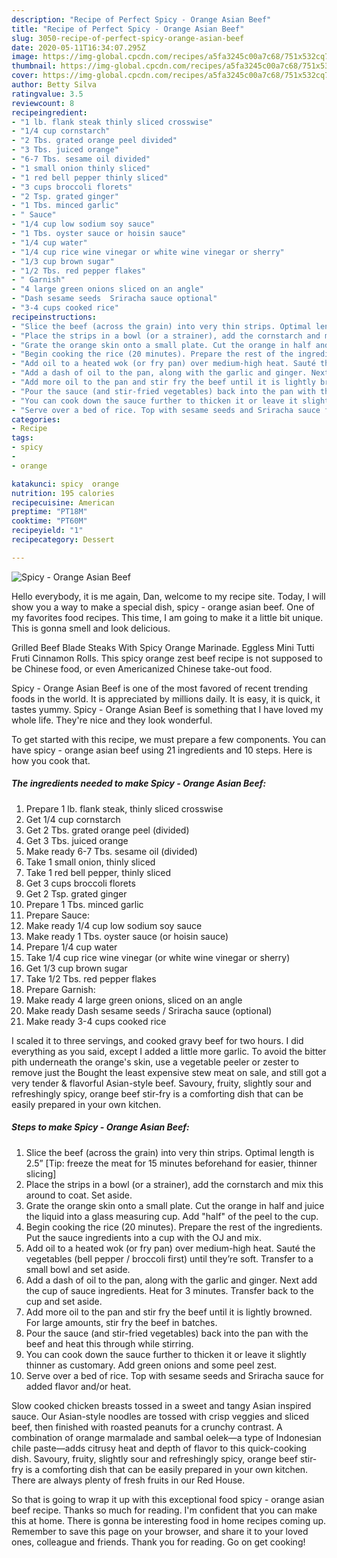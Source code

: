 ```yaml
---
description: "Recipe of Perfect Spicy - Orange Asian Beef"
title: "Recipe of Perfect Spicy - Orange Asian Beef"
slug: 3050-recipe-of-perfect-spicy-orange-asian-beef
date: 2020-05-11T16:34:07.295Z
image: https://img-global.cpcdn.com/recipes/a5fa3245c00a7c68/751x532cq70/spicy-orange-asian-beef-recipe-main-photo.jpg
thumbnail: https://img-global.cpcdn.com/recipes/a5fa3245c00a7c68/751x532cq70/spicy-orange-asian-beef-recipe-main-photo.jpg
cover: https://img-global.cpcdn.com/recipes/a5fa3245c00a7c68/751x532cq70/spicy-orange-asian-beef-recipe-main-photo.jpg
author: Betty Silva
ratingvalue: 3.5
reviewcount: 8
recipeingredient:
- "1 lb. flank steak thinly sliced crosswise"
- "1/4 cup cornstarch"
- "2 Tbs. grated orange peel divided"
- "3 Tbs. juiced orange"
- "6-7 Tbs. sesame oil divided"
- "1 small onion thinly sliced"
- "1 red bell pepper thinly sliced"
- "3 cups broccoli florets"
- "2 Tsp. grated ginger"
- "1 Tbs. minced garlic"
- " Sauce"
- "1/4 cup low sodium soy sauce"
- "1 Tbs. oyster sauce or hoisin sauce"
- "1/4 cup water"
- "1/4 cup rice wine vinegar or white wine vinegar or sherry"
- "1/3 cup brown sugar"
- "1/2 Tbs. red pepper flakes"
- " Garnish"
- "4 large green onions sliced on an angle"
- "Dash sesame seeds  Sriracha sauce optional"
- "3-4 cups cooked rice"
recipeinstructions:
- "Slice the beef (across the grain) into very thin strips. Optimal length is 2.5” [Tip: freeze the meat for 15 minutes beforehand for easier, thinner slicing]"
- "Place the strips in a bowl (or a strainer), add the cornstarch and mix this around to coat. Set aside."
- "Grate the orange skin onto a small plate. Cut the orange in half and juice the liquid into a glass measuring cup. Add &#34;half&#34; of the peel to the cup."
- "Begin cooking the rice (20 minutes). Prepare the rest of the ingredients. Put the sauce ingredients into a cup with the OJ and mix."
- "Add oil to a heated wok (or fry pan) over medium-high heat. Sauté the vegetables (bell pepper / broccoli first) until they’re soft. Transfer to a small bowl and set aside."
- "Add a dash of oil to the pan, along with the garlic and ginger. Next add the cup of sauce ingredients. Heat for 3 minutes. Transfer back to the cup and set aside."
- "Add more oil to the pan and stir fry the beef until it is lightly browned. For large amounts, stir fry the beef in batches."
- "Pour the sauce (and stir-fried vegetables) back into the pan with the beef and heat this through while stirring."
- "You can cook down the sauce further to thicken it or leave it slightly thinner as customary. Add green onions and some peel zest."
- "Serve over a bed of rice. Top with sesame seeds and Sriracha sauce for added flavor and/or heat."
categories:
- Recipe
tags:
- spicy
- 
- orange

katakunci: spicy  orange 
nutrition: 195 calories
recipecuisine: American
preptime: "PT18M"
cooktime: "PT60M"
recipeyield: "1"
recipecategory: Dessert

---
```



![Spicy - Orange Asian Beef](https://img-global.cpcdn.com/recipes/a5fa3245c00a7c68/751x532cq70/spicy-orange-asian-beef-recipe-main-photo.jpg)

Hello everybody, it is me again, Dan, welcome to my recipe site. Today, I will show you a way to make a special dish, spicy - orange asian beef. One of my favorites food recipes. This time, I am going to make it a little bit unique. This is gonna smell and look delicious.

Grilled Beef Blade Steaks With Spicy Orange Marinade. Eggless Mini Tutti Fruti Cinnamon Rolls. This spicy orange zest beef recipe is not supposed to be Chinese food, or even Americanized Chinese take-out food.

Spicy - Orange Asian Beef is one of the most favored of recent trending foods in the world. It is appreciated by millions daily. It is easy, it is quick, it tastes yummy. Spicy - Orange Asian Beef is something that I have loved my whole life. They're nice and they look wonderful.


To get started with this recipe, we must prepare a few components. You can have spicy - orange asian beef using 21 ingredients and 10 steps. Here is how you cook that.

<!--inarticleads1-->

##### The ingredients needed to make Spicy - Orange Asian Beef:

1. Prepare 1 lb. flank steak, thinly sliced crosswise
1. Get 1/4 cup cornstarch
1. Get 2 Tbs. grated orange peel (divided)
1. Get 3 Tbs. juiced orange
1. Make ready 6-7 Tbs. sesame oil (divided)
1. Take 1 small onion, thinly sliced
1. Take 1 red bell pepper, thinly sliced
1. Get 3 cups broccoli florets
1. Get 2 Tsp. grated ginger
1. Prepare 1 Tbs. minced garlic
1. Prepare  Sauce:
1. Make ready 1/4 cup low sodium soy sauce
1. Make ready 1 Tbs. oyster sauce (or hoisin sauce)
1. Prepare 1/4 cup water
1. Take 1/4 cup rice wine vinegar (or white wine vinegar or sherry)
1. Get 1/3 cup brown sugar
1. Take 1/2 Tbs. red pepper flakes
1. Prepare  Garnish:
1. Make ready 4 large green onions, sliced on an angle
1. Make ready Dash sesame seeds / Sriracha sauce (optional)
1. Make ready 3-4 cups cooked rice


I scaled it to three servings, and cooked gravy beef for two hours. I did everything as you said, except I added a little more garlic. To avoid the bitter pith underneath the orange&#39;s skin, use a vegetable peeler or zester to remove just the Bought the least expensive stew meat on sale, and still got a very tender &amp; flavorful Asian-style beef. Savoury, fruity, slightly sour and refreshingly spicy, orange beef stir-fry is a comforting dish that can be easily prepared in your own kitchen. 

<!--inarticleads2-->

##### Steps to make Spicy - Orange Asian Beef:

1. Slice the beef (across the grain) into very thin strips. Optimal length is 2.5” [Tip: freeze the meat for 15 minutes beforehand for easier, thinner slicing]
1. Place the strips in a bowl (or a strainer), add the cornstarch and mix this around to coat. Set aside.
1. Grate the orange skin onto a small plate. Cut the orange in half and juice the liquid into a glass measuring cup. Add &#34;half&#34; of the peel to the cup.
1. Begin cooking the rice (20 minutes). Prepare the rest of the ingredients. Put the sauce ingredients into a cup with the OJ and mix.
1. Add oil to a heated wok (or fry pan) over medium-high heat. Sauté the vegetables (bell pepper / broccoli first) until they’re soft. Transfer to a small bowl and set aside.
1. Add a dash of oil to the pan, along with the garlic and ginger. Next add the cup of sauce ingredients. Heat for 3 minutes. Transfer back to the cup and set aside.
1. Add more oil to the pan and stir fry the beef until it is lightly browned. For large amounts, stir fry the beef in batches.
1. Pour the sauce (and stir-fried vegetables) back into the pan with the beef and heat this through while stirring.
1. You can cook down the sauce further to thicken it or leave it slightly thinner as customary. Add green onions and some peel zest.
1. Serve over a bed of rice. Top with sesame seeds and Sriracha sauce for added flavor and/or heat.


Slow cooked chicken breasts tossed in a sweet and tangy Asian inspired sauce. Our Asian-style noodles are tossed with crisp veggies and sliced beef, then finished with roasted peanuts for a crunchy contrast. A combination of orange marmalade and sambal oelek—a type of Indonesian chile paste—adds citrusy heat and depth of flavor to this quick-cooking dish. Savoury, fruity, slightly sour and refreshingly spicy, orange beef stir-fry is a comforting dish that can be easily prepared in your own kitchen. There are always plenty of fresh fruits in our Red House. 

So that is going to wrap it up with this exceptional food spicy - orange asian beef recipe. Thanks so much for reading. I'm confident that you can make this at home. There is gonna be interesting food in home recipes coming up. Remember to save this page on your browser, and share it to your loved ones, colleague and friends. Thank you for reading. Go on get cooking!
